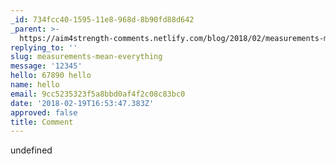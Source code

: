 ```yaml
---
_id: 734fcc40-1595-11e8-968d-8b90fd88d642
_parent: >-
  https://aim4strength-comments.netlify.com/blog/2018/02/measurements-mean-everything/
replying_to: ''
slug: measurements-mean-everything
message: '12345'
hello: 67890 hello
name: hello
email: 9cc5235323f5a8bbd0af4f2c08c83bc0
date: '2018-02-19T16:53:47.383Z'
approved: false
title: Comment
---
```

undefined
